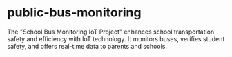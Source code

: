 # public-bus-monitoring
The "School Bus Monitoring IoT Project" enhances school transportation safety and efficiency with IoT technology. It monitors buses, verifies student safety, and offers real-time data to parents and schools.
